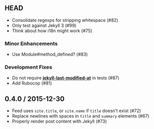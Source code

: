 ## HEAD

  * Consolidate regexps for stripping whitespace (#82)
  * Only test against Jekyll 3 (#99)
  * Think about how i18n might work (#75)

### Minor Enhancements

  * Use Module#method_defined? (#83)

### Development Fixes

  * Do not require [**jekyll-last-modified-at**](https://github.com/gjtorikian/jekyll-last-modified-at) in tests (#87)
  * Add Rubocop (#81)

## 0.4.0 / 2015-12-30

  * Feed uses `site.title`, or `site.name` if `title` doesn't exist (#72)
  * Replace newlines with spaces in `title` and `summary` elements (#67)
  * Properly render post content with Jekyll (#73)
